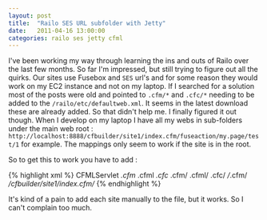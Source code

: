 ```yaml
---
layout: post
title:  "Railo SES URL subfolder with Jetty"
date:   2011-04-16 13:00:00
categories: railo ses jetty cfml
---
```


I've been working my way through learning the ins and outs of Railo over the last few months.  So far I'm impressed, but still trying to figure out all the quirks.
Our sites use Fusebox and `SES` url's and for some reason they would work on my EC2 instance and not on my laptop.  If I searched for a solution most of the posts were old and pointed to  `.cfm/*` and `.cfc/*` needing to be added to the `/railo/etc/defaultweb.xml`.  It seems in the latest download these are already added.  So that didn't help me.  I finally figured it out though.  When I develop on my laptop I have all my webs in sub-folders under the main web root : `http://localhost:8888/cfbuilder/site1/index.cfm/fuseaction/my.page/test/1` for example. The mappings only seem to work if the site is in the root. 

So to get this to work you have to add : 

{% highlight  xml %}
<servlet-mapping>
<servlet-name>CFMLServlet</servlet-name>
<url-pattern>*.cfm</url-pattern>
<url-pattern>*.cfml</url-pattern>
<url-pattern>*.cfc</url-pattern>
<url-pattern>*.cfm/*</url-pattern>
<url-pattern>*.cfml/*</url-pattern>
<url-pattern>*.cfc/*</url-pattern>
<url-pattern>/*.cfm/*</url-pattern>
<url-pattern>/cfbuilder/site1/index.cfm/*</url-pattern>
</servlet-mapping>
{% endhighlight %}

It's kind of a pain to add each site manually to the file, but it works. So I can't complain too much.